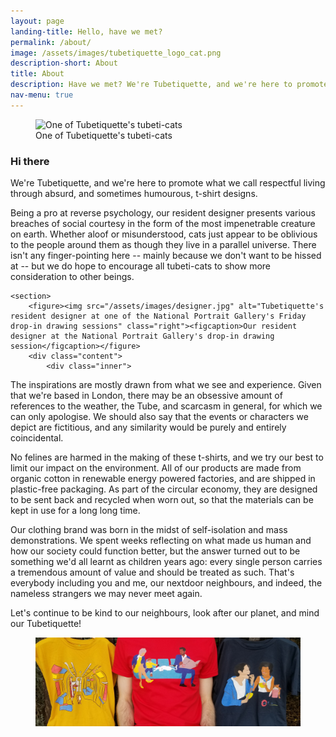 ```yaml
---
layout: page
landing-title: Hello, have we met?
permalink: /about/
image: /assets/images/tubetiquette_logo_cat.png
description-short: About
title: About
description: Have we met? We're Tubetiquette, and we're here to promote what we call respecful living through absurd, and sometimes humourous, t-shirt designs.
nav-menu: true
---
```

<div id="main" class="alt">

<!--<section id="one">
	<div class="inner">
		<header class="major">
			<h1>Hi there</h1>
		</header>
	</div>
</section>-->

<section id="two" class="spotlights">
    <section>
        <figure><img src="{{page.image}}" alt="One of Tubetiquette's tubeti-cats" data-position="center center"><figcaption>One of Tubetiquette's tubeti-cats</figcaption></figure>
		<div class="content">
			<div class="inner">
<h1>Hi there</h1>

<p>We're Tubetiquette, and we're here to promote what we call respectful living through absurd, and sometimes humourous, t-shirt designs.</p>

<p>Being a pro at reverse psychology, our resident designer presents various breaches of social courtesy in the form of the most impenetrable creature on earth. Whether aloof or misunderstood, cats just appear to be oblivious to the people around them as though they live in a parallel universe. There isn't any finger-pointing here -- mainly because we don't want to be hissed at -- but we do hope to encourage all tubeti-cats to show more consideration to other beings.</p>

</div></div></section>

    <section>
        <figure><img src="/assets/images/designer.jpg" alt="Tubetiquette's resident designer at one of the National Portrait Gallery's Friday drop-in drawing sessions" class="right"><figcaption>Our resident designer at the National Portrait Gallery's drop-in drawing session</figcaption></figure>
		<div class="content">
			<div class="inner">

<p>The inspirations are mostly drawn from what we see and experience. Given that we're based in London, there may be an obsessive amount of references to the weather, the Tube, and scarcasm in general, for which we can only apologise. We should also say that the events or characters we depict are fictitious, and any similarity would be purely and entirely coincidental. </p>


<p>No felines are harmed in the making of these t-shirts, and we try our best to limit our impact on the environment. All of our products are made from organic cotton in renewable energy powered factories, and are shipped in plastic-free packaging. As part of the circular economy, they are designed to be sent back and recycled when worn out, so that the materials can be kept in use for a long long time. </p>

</div></div></section>
<div class="inner">
<p>Our clothing brand was born in the midst of self-isolation and mass demonstrations. We spent weeks reflecting on what made us human and how our society could function better, but the answer turned out to be something we'd all learnt as children years ago: every single person carries a tremendous amount of value and should be treated as such. That's everybody including you and me, our nextdoor neighbours, and indeed, the nameless strangers we may never meet again. </p> 

<p>Let's continue to be kind to our neighbours, look after our planet, and mind our Tubetiquette!</p>
</div>
        <figure><img src="/assets/images/tshirt_model_scoop_hold_spread.png" alt="T-shirts illustrating Tubetiquette" class="right"><figcaption></figcaption></figure>

<!--</div> main-->
